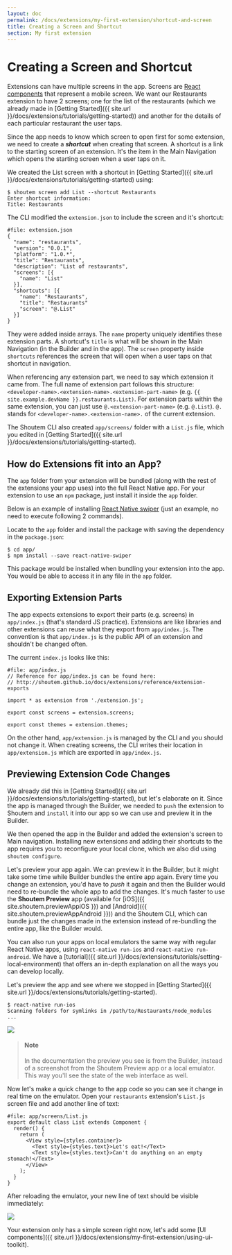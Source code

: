 ```yaml
---
layout: doc
permalink: /docs/extensions/my-first-extension/shortcut-and-screen
title: Creating a Screen and Shortcut
section: My first extension
---
```


# Creating a Screen and Shortcut

Extensions can have multiple screens in the app. Screens are [React components](https://facebook.github.io/react/docs/react-component.html) that represent a mobile screen. We want our Restaurants extension to have 2 screens; one for the list of the restaurants (which we already made in [Getting Started]({{ site.url }}/docs/extensions/tutorials/getting-started)) and another for the details of each particular restaurant the user taps.

Since the app needs to know which screen to open first for some extension, we need to create a ***shortcut*** when creating that screen. A shortcut is a link to the starting screen of an extension. It's the item in the Main Navigation which opens the starting screen when a user taps on it.

We created the List screen with a shortcut in [Getting Started]({{ site.url }}/docs/extensions/tutorials/getting-started) using:

```ShellSession
$ shoutem screen add List --shortcut Restaurants
Enter shortcut information:
Title: Restaurants
```

The CLI modified the `extension.json` to include the screen and it's shortcut:

```json{7-14}
#file: extension.json
{
  "name": "restaurants",
  "version": "0.0.1",
  "platform": "1.0.*",
  "title": "Restaurants",
  "description": "List of restaurants",
  "screens": [{
    "name": "List"
  }],
  "shortcuts": [{
    "name": "Restaurants",
    "title": "Restaurants"
    "screen": "@.List"
  }]
}
```

They were added inside arrays. The `name` property uniquely identifies these extension parts. A shortcut's `title` is what will be shown in the Main Navigation (in the Builder and in the app). The `screen` property inside `shortcuts` references the screen that will open when a user taps on that shortcut in navigation.

When referencing any extension part, we need to say which extension it came from. The full name of extension part follows this structure: `<developer-name>.<extension-name>.<extension-part-name>` (e.g. `{{ site.example.devName }}.restaurants.List)`. For extension parts within the same extension, you can just use `@.<extension-part-name>` (e.g. `@.List`). `@.` stands for `<developer-name>.<extension-name>.` of the current extension.

The Shoutem CLI also created `app/screens/` folder with a `List.js` file, which you edited in [Getting Started]({{ site.url }}/docs/extensions/tutorials/getting-started).

## How do Extensions fit into an App?

The `app` folder from your extension will be bundled (along with the rest of the extensions your app uses) into the full React Native app. For your extension to use an `npm` package, just install it inside the `app` folder.

Below is an example of installing [React Native swiper](https://github.com/leecade/react-native-swiper) (just an example, no need to execute following 2 commands).

Locate to the `app` folder and install the package with saving the dependency in the `package.json`:

```ShellSession
$ cd app/
$ npm install --save react-native-swiper
```

This package would be installed when bundling your extension into the app. You would be able to access it in any file in the `app` folder.

## Exporting Extension Parts

The app expects extensions to export their parts (e.g. screens) in `app/index.js` (that's standard JS practice). Extensions are like libraries and other extensions can reuse what they export from `app/index.js`. The convention is that `app/index.js` is the public API of an extension and shouldn't be changed often.

The current `index.js` looks like this:

```JSX
#file: app/index.js
// Reference for app/index.js can be found here:
// http://shoutem.github.io/docs/extensions/reference/extension-exports

import * as extension from './extension.js';

export const screens = extension.screens;

export const themes = extension.themes;
```

On the other hand, `app/extension.js` is managed by the CLI and you should not change it. When creating screens, the CLI writes their location in `app/extension.js` which are exported in `app/index.js`.

## Previewing Extension Code Changes


We already did this in [Getting Started]({{ site.url }}/docs/extensions/tutorials/getting-started), but let's elaborate on it. Since the app is managed through the Builder, we needed to `push` the extension to Shoutem and `install` it into our app so we can use and preview it in the Builder.

We then opened the app in the Builder and added the extension's screen to Main navigation. Installing new extensions and adding their shortcuts to the app requires you to reconfigure your local clone, which we also did using `shoutem configure`.

Let's preview your app again. We can preview it in the Builder, but it might take some time while Builder bundles the entire app again. Every time you change an extension, you'd have to _push_ it again and then the Builder would need to re-bundle the whole app to add the changes. It's much faster to use the **Shoutem Preview** app (available for [iOS]({{ site.shoutem.previewAppiOS }}) and [Android]({{ site.shoutem.previewAppAndroid }})) and the Shoutem CLI, which can bundle just the changes made in the extension instead of re-bundling the entire app, like the Builder would.

You can also run your apps on local emulators the same way with regular React Native apps, using `react-native run-ios` and `react-native run-android`. We have a [tutorial]({{ site.url }}/docs/extensions/tutorials/setting-local-environment) that offers an in-depth explanation on all the ways you can develop locally.

Let's preview the app and see where we stopped in [Getting Started]({{ site.url }}/docs/extensions/tutorials/getting-started).

```ShellSession
$ react-native run-ios
Scanning folders for symlinks in /path/to/Restaurants/node_modules
...
```

<p class="image">
<img src='{{ site.url }}/img/tutorials/getting-started/03-lets-eat.png'/>
</p>

> #### Note
> In the documentation the preview you see is from the Builder, instead of a screenshot from the Shoutem Preview app or a local emulator. This way you'll see the state of the web interface as well.

Now let's make a quick change to the app code so you can see it change in real time on the emulator. Open your `restaurants` extension's `List.js` screen file and add another line of text:

```JavaScript{6}
#file: app/screens/List.js
export default class List extends Component {
  render() {
    return (
      <View style={styles.container}>
        <Text style={styles.text}>Let's eat!</Text>
        <Text style={styles.text}>Can't do anything on an empty stomach!</Text>
      </View>
    );
  }
}
```

After reloading the emulator, your new line of text should be visible immediately:

<p class="image">
<img src='{{ site.url }}/img/my-first-extension/real-time-preview.png'/>
</p>

Your extension only has a simple screen right now, let's add some [UI components]({{ site.url }}/docs/extensions/my-first-extension/using-ui-toolkit).
